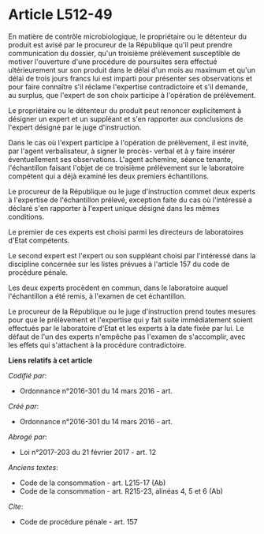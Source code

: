 # Article L512-49

En matière de contrôle microbiologique, le propriétaire ou le détenteur du produit est avisé par le procureur de la
République qu'il peut prendre communication du dossier, qu'un troisième prélèvement susceptible de motiver l'ouverture d'une
procédure de poursuites sera effectué ultérieurement sur son produit dans le délai d'un mois au maximum et qu'un délai de
trois jours francs lui est imparti pour présenter ses observations et pour faire connaître s'il réclame l'expertise
contradictoire et s'il demande, au surplus, que l'expert de son choix participe à l'opération de prélèvement.

Le propriétaire ou le détenteur du produit peut renoncer explicitement à désigner un expert et un suppléant et s'en rapporter
aux conclusions de l'expert désigné par le juge d'instruction.

Dans le cas où l'expert participe à l'opération de prélèvement, il est invité, par l'agent verbalisateur, à signer le procès-
verbal et à y faire insérer éventuellement ses observations. L'agent achemine, séance tenante, l'échantillon faisant l'objet
de ce troisième prélèvement sur le laboratoire compétent qui a déjà examiné les deux premiers échantillons.

Le procureur de la République ou le juge d'instruction commet deux experts à l'expertise de l'échantillon prélevé, exception
faite du cas où l'intéressé a déclaré s'en rapporter à l'expert unique désigné dans les mêmes conditions.

Le premier de ces experts est choisi parmi les directeurs de laboratoires d'Etat compétents.

Le second expert est l'expert ou son suppléant choisi par l'intéressé dans la discipline concernée sur les listes prévues à
l'article 157 du code de procédure pénale.

Les deux experts procèdent en commun, dans le laboratoire auquel l'échantillon a été remis, à l'examen de cet échantillon.

Le procureur de la République ou le juge d'instruction prend toutes mesures pour que le prélèvement et l'expertise qui y fait
suite immédiatement soient effectués par le laboratoire d'Etat et les experts à la date fixée par lui. Le défaut de l'un des
experts n'empêche pas l'examen de s'accomplir, avec les effets qui s'attachent à la procédure contradictoire.

**Liens relatifs à cet article**

_Codifié par_:

  - Ordonnance n°2016-301 du 14 mars 2016 - art.

_Créé par_:

  - Ordonnance n°2016-301 du 14 mars 2016 - art.

_Abrogé par_:

  - Loi n°2017-203 du 21 février 2017 - art. 12

_Anciens textes_:

  - Code de la consommation - art. L215-17 (Ab)
  - Code de la consommation - art. R215-23, alinéas 4, 5 et 6 (Ab)

_Cite_:

  - Code de procédure pénale - art. 157
